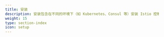 ```yaml
---
title: 安装
description: 安装包含在不同的环境下（如 Kubernetes、Consul 等）安装 Istio 控制平面，以及在应用程序部署中安装 sidecar。
weight: 15
type: section-index
icon: setup
---
```

